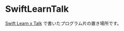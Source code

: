 # SwiftLearnTalk

[Swift Learn x Talk](https://www.facebook.com/events/1438326419807588/) で書いたプログラム片の置き場所です。

